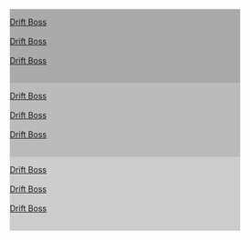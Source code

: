 <html>
<head>
<meta name="viewport" content="width=device-width, initial-scale=1">
<style>
* {
  box-sizing: border-box;
}

/* Create three equal columns that floats next to each other */
.column {
  float: left;
.left {
  width: 45%;
}
.middle {
  width: 10%;
}
.right {
  width: 45%;
}

/* Clear floats after the columns */
.row:after {
  content: "";
  display: table;
  clear: both;
}
a:link, a:visited {
  background-color:rgb(32, 66, 145);
  color: white;
  padding: 15px 25px;
  text-align: center;
  text-decoration: none;
  display: inline-block;
}
a:hover, a:active {
  background-color:rgb(51, 102, 222);
}
</style>
</head>
<body>

<div class="row">
  <div class="column" style="background-color:#aaa;">
    <p>
      <A HREF="driftboss.html"> Drift Boss
  </A><BR><BR>
      <A HREF="driftboss.html"> Drift Boss
  </A><BR><BR>
      <A HREF="driftboss.html"> Drift Boss
  </A><BR><BR>
  </p>
  </div>
  <div class="column" style="background-color:#bbb;">
    <p>
     <A HREF="driftboss.html"> Drift Boss
  </A><BR><BR>
      <A HREF="driftboss.html"> Drift Boss
  </A><BR><BR>
      <A HREF="driftboss.html"> Drift Boss
  </A><BR><BR>   
    </p>
  </div>
  <div class="column" style="background-color:#ccc;">
    <p>
       <A HREF="driftboss.html"> Drift Boss
  </A><BR><BR>
      <A HREF="driftboss.html"> Drift Boss
  </A><BR><BR>
      <A HREF="driftboss.html"> Drift Boss
  </A><BR><BR>
    </p>
  </div>
</div>

</body>
</html>
